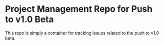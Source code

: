 # Project Management Repo for Push to v1.0 Beta

This repo is simply a container for tracking issues related to the push to v1.0 beta.
